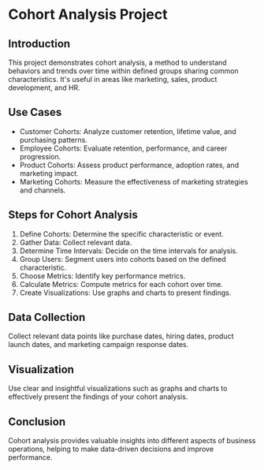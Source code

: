 
# Cohort Analysis Project

## Introduction
This project demonstrates cohort analysis, a method to understand behaviors and trends over time within defined groups sharing common characteristics. It's useful in areas like marketing, sales, product development, and HR.

## Use Cases
- Customer Cohorts: Analyze customer retention, lifetime value, and purchasing patterns.
- Employee Cohorts: Evaluate retention, performance, and career progression.
- Product Cohorts: Assess product performance, adoption rates, and marketing impact.
- Marketing Cohorts: Measure the effectiveness of marketing strategies and channels.

## Steps for Cohort Analysis
1. Define Cohorts: Determine the specific characteristic or event.
2. Gather Data: Collect relevant data.
3. Determine Time Intervals: Decide on the time intervals for analysis.
4. Group Users: Segment users into cohorts based on the defined characteristic.
5. Choose Metrics: Identify key performance metrics.
6. Calculate Metrics: Compute metrics for each cohort over time.
7. Create Visualizations: Use graphs and charts to present findings.

## Data Collection
Collect relevant data points like purchase dates, hiring dates, product launch dates, and marketing campaign response dates.

## Visualization
Use clear and insightful visualizations such as graphs and charts to effectively present the findings of your cohort analysis.

## Conclusion
Cohort analysis provides valuable insights into different aspects of business operations, helping to make data-driven decisions and improve performance.


